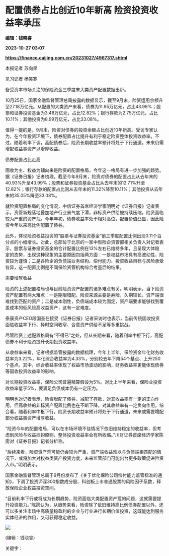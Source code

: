 # 配置债券占比创近10年新高 险资投资收益率承压
**编辑：钱晓睿**

**2023-10-27 03:07**

**https://finance.caijing.com.cn/20231027/4967317.shtml**

本报记者 苏向杲

见习记者 杨笑寒

备受资本市场关注的保险资金三季度末大类资产配置数据出炉。

10月25日，国家金融监督管理总局披露的数据显示，截至9月末，险资运用余额升至27.18万亿元。从配置的大类资产来看，债券为11.95万亿元，占比43.99%；股票和证券投资基金为3.48万亿元，占比12.82%；银行存款为2.75万亿元，占比10.11%；其他投资为8.99万亿元，占比33.08%。

值得一提的是，9月末，险资对债券的投资余额占比创近10年新高。受访专家认为，在今年投资环境下，债券配置占比提升有利于稳定险资整体投资收益率。不过，随着利率下调，高配债券后，险资长期收益率预计将处于下行通道，未来仍需增配权益类资产以增厚收益。

债券配置占比走高

固收为主、权益为辅向来是险资的配置格局，今年这一格局有进一步加强的趋势。据《证券日报》记者梳理，截至今年9月末，险资对债券的配置占比从去年末的40.93%升至43.99%；股票和证券投资基金占比从去年末的12.71%升至12.82%；银行存款的配置占比则从去年末的11.32%降至10.11%；其他投资从去年末的35.05%降至33.08%。

就险资配置格局的变化情况，中信证券首席经济学家明明对《证券日报》记者表示，资管新规落地叠加地产行业景气度下滑，非标资产供给被持续压缩，险资面临较为严重的资产荒。今年年初，债券收益率处于相对高位，配置价值凸显，因此险资今年以来高比例配置了债券。

此外，体现险资权益投资的“股票与证券投资基金”前三季度配置比例出现0.11个百分点的小幅增长。对此，总部位于北京的一家中型险企资管部相关负责人对记者表示，股票与证券投资基金的合计配置比例在13%左右已维持多年，且呈现大体稳定的态势，出现这种现象的主要原因包括两方面：一是权益市场具有高波动性，险资较为谨慎；二是各险企的负债端业务结构、偿付能力、投资收益目标与风险承受各异，这一配置比例是不同保险资管机构综合考量后的结果。

需要增厚收益

险资的上述配置格局也与目前险资资产配置的诸多难点有关。明明表示，当下险资资产配置有两大难点：一是期限错配，险资来源主要是寿险，久期较长，资产端很难找到匹配的资产；二是成本刚性，负债端成本较为固定，资产端要求能够找到覆盖成本的低风险高收益资产，这有一定难度。

泰康资产CEO段国圣在接受《证券日报》记者采访时也表示，当前传统固收投资面临收益率下行、择时空间收窄、合意资产供给不足等多重挑战。

尽管险资上述配置格局有“不得已”之处，但从长期来看，随着利率中枢下行，高配债券不利于险资提升长期投资收益率。

从收益率来看，记者根据监管披露的数据梳理，今年上半年，保险资金年化财务收益率为3.22%，年化综合收益率为4.33%，分别较去年下降54个基点、上升250个基点。其中，综合收益率体现了权益市场波动的影响，财务收益率更能体现债券等固收投资收益率的影响。

对长期投资收益率，保险公司普遍精算假设为5%。对比上半年来看，保险业投资收益率低于5%，要满足负债成本仍有一定压力。

明明也对记者表示，险资增配了债券，减配了存款，对其收益率有一定的正向作用，但高收益的非标资产配置比例也在不断下降，对其收益率有一定负向作用。综合看，随着利率中枢下行，险资长期收益率预计将处于下行通道，未来或需要增配部分权益类资产增厚收益。

“险资今年的配置格局，可以在市场环境不佳情况下依旧维持稳定的收益率，但考虑到风险与收益挂钩原则，整体投资收益率会有所收缩。”川财证券首席经济学家陈雳对《证券日报》记者分析称。

“后续来看，险资资产荒可能仍会较为严重，资产端收益难以与负债端相匹配的情况下，或将加大对权益类资产投资力度，未来监管部门可能出台更多政策促进险资入市。”明明表示。

国家金融监督管理总局于9月份发布了《关于优化保险公司偿付能力监管标准的通知》，下调了投资沪深300指数成分股、科创板上市普通股票的风险因子系数，释放保险企业权益投资空间。

“目前利率下行或将成为长期趋势，险资面临大类配置资产荒的问题，这就需要提升投资能力。”陈雳认为，从趋势来看，险资除了依旧维持高比例债券配置以外，还可以多关注市场中高质量稳盈利的企业与行业进行长期价值投资，这既能达到服务实体经济的作用，又可获得稳定收益。

![](https://tx1.cdn.caijing.com.cn/2014-03-27/114048455.jpg)

(编辑：钱晓睿)

关键字：